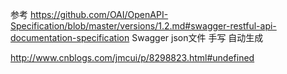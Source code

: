 
参考 
https://github.com/OAI/OpenAPI-Specification/blob/master/versions/1.2.md#swagger-restful-api-documentation-specification
Swagger json文件
手写
自动生成


http://www.cnblogs.com/jmcui/p/8298823.html#undefined